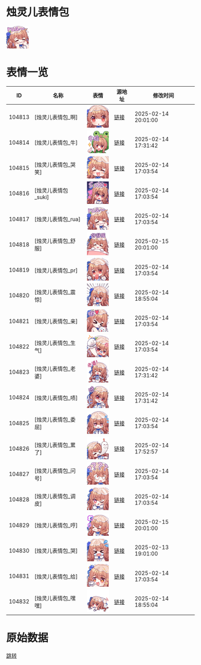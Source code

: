 # 烛灵儿表情包

<img src="./cover.png" height="60" alt="cover" />

# 表情一览

|ID|名称|表情|源地址|修改时间|
|----|----|----|----|----|
|104813|[烛灵儿表情包_啊]|<img src="./pic/104813_%5B烛灵儿表情包_啊%5D.png" height="60" alt="啊"/>|[链接](https://i0.hdslb.com/bfs/garb/item/c3b79d1b5f61e74e4af55b24fb74dfc9589e5721.png)|2025-02-14 20:01:00|
|104814|[烛灵儿表情包_牛]|<img src="./pic/104814_%5B烛灵儿表情包_牛%5D.png" height="60" alt="牛"/>|[链接](https://i0.hdslb.com/bfs/garb/item/ee204b87160243e70386c51aabf56b9d4b429ce4.png)|2025-02-14 17:31:42|
|104815|[烛灵儿表情包_哭笑]|<img src="./pic/104815_%5B烛灵儿表情包_哭笑%5D.png" height="60" alt="哭笑"/>|[链接](https://i0.hdslb.com/bfs/garb/item/3be1866792c1326fee2b0695b35fb6c935113469.png)|2025-02-14 17:03:54|
|104816|[烛灵儿表情包_suki]|<img src="./pic/104816_%5B烛灵儿表情包_suki%5D.png" height="60" alt="suki"/>|[链接](https://i0.hdslb.com/bfs/garb/item/5e9da7eb03451ef7a1300687cde942cba0c5b29e.png)|2025-02-14 17:03:54|
|104817|[烛灵儿表情包_rua]|<img src="./pic/104817_%5B烛灵儿表情包_rua%5D.png" height="60" alt="rua"/>|[链接](https://i0.hdslb.com/bfs/garb/item/6ad9803400b112941cfa0a3d2855b9f4d7382612.png)|2025-02-14 17:03:54|
|104818|[烛灵儿表情包_舒服]|<img src="./pic/104818_%5B烛灵儿表情包_舒服%5D.png" height="60" alt="舒服"/>|[链接](https://i0.hdslb.com/bfs/garb/item/a0a4d5074c548687e9abcc1d44cd804f73f3eecb.png)|2025-02-15 20:01:00|
|104819|[烛灵儿表情包_pr]|<img src="./pic/104819_%5B烛灵儿表情包_pr%5D.png" height="60" alt="pr"/>|[链接](https://i0.hdslb.com/bfs/garb/item/9771409e9ffb98ba62c5b7a2fd2c43593be1099a.png)|2025-02-14 17:03:54|
|104820|[烛灵儿表情包_震惊]|<img src="./pic/104820_%5B烛灵儿表情包_震惊%5D.png" height="60" alt="震惊"/>|[链接](https://i0.hdslb.com/bfs/garb/item/75f2ed89a6fb628254b71076165d465bfcd6ff5e.png)|2025-02-14 18:55:04|
|104821|[烛灵儿表情包_亲]|<img src="./pic/104821_%5B烛灵儿表情包_亲%5D.png" height="60" alt="亲"/>|[链接](https://i0.hdslb.com/bfs/garb/item/b5b2aaebfa10b865a89a0f4fb61fc40d5fb4658d.png)|2025-02-14 17:03:54|
|104822|[烛灵儿表情包_生气]|<img src="./pic/104822_%5B烛灵儿表情包_生气%5D.png" height="60" alt="生气"/>|[链接](https://i0.hdslb.com/bfs/garb/item/b8d3fe9a1bf36edd800b856058b376d0e0ef6c2f.png)|2025-02-14 17:03:54|
|104823|[烛灵儿表情包_老婆]|<img src="./pic/104823_%5B烛灵儿表情包_老婆%5D.png" height="60" alt="老婆"/>|[链接](https://i0.hdslb.com/bfs/garb/item/f7a715256518c74a7d72b9cbda6bd53c30f6f7a8.png)|2025-02-14 17:31:42|
|104824|[烛灵儿表情包_啧]|<img src="./pic/104824_%5B烛灵儿表情包_啧%5D.png" height="60" alt="啧"/>|[链接](https://i0.hdslb.com/bfs/garb/item/1aefa6c0ba78770074ddad42e9405f0fa611c8bc.png)|2025-02-14 17:31:42|
|104825|[烛灵儿表情包_委屈]|<img src="./pic/104825_%5B烛灵儿表情包_委屈%5D.png" height="60" alt="委屈"/>|[链接](https://i0.hdslb.com/bfs/garb/item/040b448d19344943c1ef2ed4371e6ccaf2a83b87.png)|2025-02-14 17:03:54|
|104826|[烛灵儿表情包_累了]|<img src="./pic/104826_%5B烛灵儿表情包_累了%5D.png" height="60" alt="累了"/>|[链接](https://i0.hdslb.com/bfs/garb/item/735efea4f883bf8d316d77d4178ccc0ba996f77b.png)|2025-02-14 17:52:57|
|104827|[烛灵儿表情包_问号]|<img src="./pic/104827_%5B烛灵儿表情包_问号%5D.png" height="60" alt="问号"/>|[链接](https://i0.hdslb.com/bfs/garb/item/ed5bfc183bb79c4694bb2cf2569f789c179c3915.png)|2025-02-14 17:03:54|
|104828|[烛灵儿表情包_调皮]|<img src="./pic/104828_%5B烛灵儿表情包_调皮%5D.png" height="60" alt="调皮"/>|[链接](https://i0.hdslb.com/bfs/garb/item/d8174ca06664db677e4e2efecac23a098cd82b24.png)|2025-02-14 17:03:54|
|104829|[烛灵儿表情包_哼]|<img src="./pic/104829_%5B烛灵儿表情包_哼%5D.png" height="60" alt="哼"/>|[链接](https://i0.hdslb.com/bfs/garb/item/d4519dea95ab5d524dcf169ac771f5bdcb7e0f7b.png)|2025-02-15 20:01:00|
|104830|[烛灵儿表情包_哭]|<img src="./pic/104830_%5B烛灵儿表情包_哭%5D.png" height="60" alt="哭"/>|[链接](https://i0.hdslb.com/bfs/garb/9de4e110875e5e4db8bb51dd997fa7be5fa98744.png)|2025-02-13 19:01:00|
|104831|[烛灵儿表情包_给]|<img src="./pic/104831_%5B烛灵儿表情包_给%5D.png" height="60" alt="给"/>|[链接](https://i0.hdslb.com/bfs/garb/item/2e667e84b38a5a81d9fc578232c423556919a8e5.png)|2025-02-14 17:03:54|
|104832|[烛灵儿表情包_嘿嘿]|<img src="./pic/104832_%5B烛灵儿表情包_嘿嘿%5D.png" height="60" alt="嘿嘿"/>|[链接](https://i0.hdslb.com/bfs/garb/item/7f0da095059512152d773b999933b3f1736a8ac8.png)|2025-02-14 18:55:04|

# 原始数据

[跳转](./raw.json)

